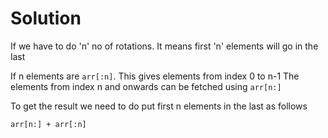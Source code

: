# Solution

If we have to do 'n' no of rotations. It means first 'n' elements will go in the last

If n elements are `arr[:n]`. This gives elements from index 0 to n-1
The elements from index n and onwards can be fetched using `arr[n:]`

To get the result we need to do put first n elements in the last as follows

```
arr[n:] + arr[:n]
```
